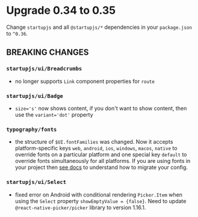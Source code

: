 # Upgrade 0.34 to 0.35

Change `startupjs` and all `@startupjs/*` dependencies in your `package.json` to `^0.36`.

## BREAKING CHANGES

### `startupjs/ui/Breadcrumbs`
- no longer supports `Link` component properties for `route`

### `startupjs/ui/Badge`
- `size='s'` now shows content, if you don't want to show content, then use the `variant='dot'` property

### `typography/fonts`

- the structure of `$UI.fontFamilies` was changed. Now it accepts platform-specific keys `web`, `android`, `ios`, `windows`, `macos`, `native` to override fonts on a particular platform and one special key `default` to override fonts simultaneously for all platforms. If you are using fonts in your project then [see docs](https://startupjs-ui.dmapper.co/docs/foundation/Typography/Fonts#font-family) to understand how to migrate your config.

### `startupjs/ui/Select`
- fixed error on Android with conditional rendering `Picker.Item` when using the `Select` property `showEmptyValue = {false}`. Need to update `@react-native-picker/picker` library to version 1.16.1.
